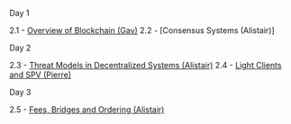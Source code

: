 Day 1

2.1 - [Overview of Blockchain (Gav)](https://github.com/paritytech/polkadot-blockchain-academy/blob/145fa76d8bc5194016f6eb6d60cb96328aa9b52d/syllabus/2-blockchain/2.1-Overview_of_Blockchain)
2.2 - [Consensus Systems (Alistair)]

Day 2

2.3 - [Threat Models in Decentralized Systems (Alistair)](https://github.com/paritytech/polkadot-blockchain-academy/blob/145fa76d8bc5194016f6eb6d60cb96328aa9b52d/syllabus/2-blockchain/2.3-Threat_Models_in_Decentralized_Systems)
2.4 - [Light Clients and SPV (Pierre)](https://github.com/paritytech/polkadot-blockchain-academy/blob/145fa76d8bc5194016f6eb6d60cb96328aa9b52d/syllabus/2-blockchain/2.4-Light_Clients_and_SPV)

Day 3

2.5 - [Fees, Bridges and Ordering (Alistair)](https://github.com/paritytech/polkadot-blockchain-academy/blob/145fa76d8bc5194016f6eb6d60cb96328aa9b52d/syllabus/2-blockchain/2.5-Fees_Bridges_and_Ordering)
